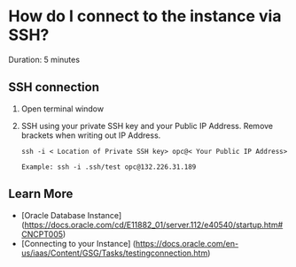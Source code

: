 # How do I connect to the instance via SSH?

Duration: 5 minutes

## SSH connection 

1. Open terminal window

2.  SSH using your private SSH key and your Public IP Address. Remove brackets when writing out IP Address. 
    ```
    ssh -i < Location of Private SSH key> opc@< Your Public IP Address>
    ```

    ```
    Example: ssh -i .ssh/test opc@132.226.31.189
    ```

## Learn More
* [Oracle Database Instance] (https://docs.oracle.com/cd/E11882_01/server.112/e40540/startup.htm#CNCPT005)
* [Connecting to your Instance] (https://docs.oracle.com/en-us/iaas/Content/GSG/Tasks/testingconnection.htm)